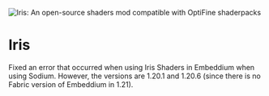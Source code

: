 ![Iris: An open-source shaders mod compatible with OptiFine shaderpacks](docs/banner.png)

# Iris

Fixed an error that occurred when using Iris Shaders in Embeddium when using Sodium.
However, the versions are 1.20.1 and 1.20.6 (since there is no Fabric version of Embeddium in 1.21).
